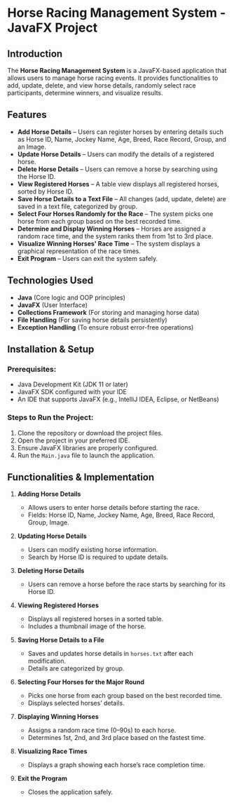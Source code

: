 # Horse Racing Management System - JavaFX Project

## Introduction
The **Horse Racing Management System** is a JavaFX-based application that allows users to manage horse racing events. It provides functionalities to add, update, delete, and view horse details, randomly select race participants, determine winners, and visualize results. 

## Features
- **Add Horse Details** – Users can register horses by entering details such as Horse ID, Name, Jockey Name, Age, Breed, Race Record, Group, and an Image.
- **Update Horse Details** – Users can modify the details of a registered horse.
- **Delete Horse Details** – Users can remove a horse by searching using the Horse ID.
- **View Registered Horses** – A table view displays all registered horses, sorted by Horse ID.
- **Save Horse Details to a Text File** – All changes (add, update, delete) are saved in a text file, categorized by group.
- **Select Four Horses Randomly for the Race** – The system picks one horse from each group based on the best recorded time.
- **Determine and Display Winning Horses** – Horses are assigned a random race time, and the system ranks them from 1st to 3rd place.
- **Visualize Winning Horses' Race Time** – The system displays a graphical representation of the race times.
- **Exit Program** – Users can exit the system safely.

## Technologies Used
- **Java** (Core logic and OOP principles)
- **JavaFX** (User Interface)
- **Collections Framework** (For storing and managing horse data)
- **File Handling** (For saving horse details persistently)
- **Exception Handling** (To ensure robust error-free operations)

## Installation & Setup
### Prerequisites:
- Java Development Kit (JDK 11 or later)
- JavaFX SDK configured with your IDE
- An IDE that supports JavaFX (e.g., IntelliJ IDEA, Eclipse, or NetBeans)

### Steps to Run the Project:
1. Clone the repository or download the project files.
2. Open the project in your preferred IDE.
3. Ensure JavaFX libraries are properly configured.
4. Run the `Main.java` file to launch the application.

## Functionalities & Implementation
1. **Adding Horse Details**
   - Allows users to enter horse details before starting the race.
   - Fields: Horse ID, Name, Jockey Name, Age, Breed, Race Record, Group, Image.

2. **Updating Horse Details**
   - Users can modify existing horse information.
   - Search by Horse ID is required to update details.

3. **Deleting Horse Details**
   - Users can remove a horse before the race starts by searching for its Horse ID.

4. **Viewing Registered Horses**
   - Displays all registered horses in a sorted table.
   - Includes a thumbnail image of the horse.

5. **Saving Horse Details to a File**
   - Saves and updates horse details in `horses.txt` after each modification.
   - Details are categorized by group.

6. **Selecting Four Horses for the Major Round**
   - Picks one horse from each group based on the best recorded time.
   - Displays selected horses’ details.

7. **Displaying Winning Horses**
   - Assigns a random race time (0–90s) to each horse.
   - Determines 1st, 2nd, and 3rd place based on the fastest time.

8. **Visualizing Race Times**
   - Displays a graph showing each horse’s race completion time.

9. **Exit the Program**
   - Closes the application safely.


